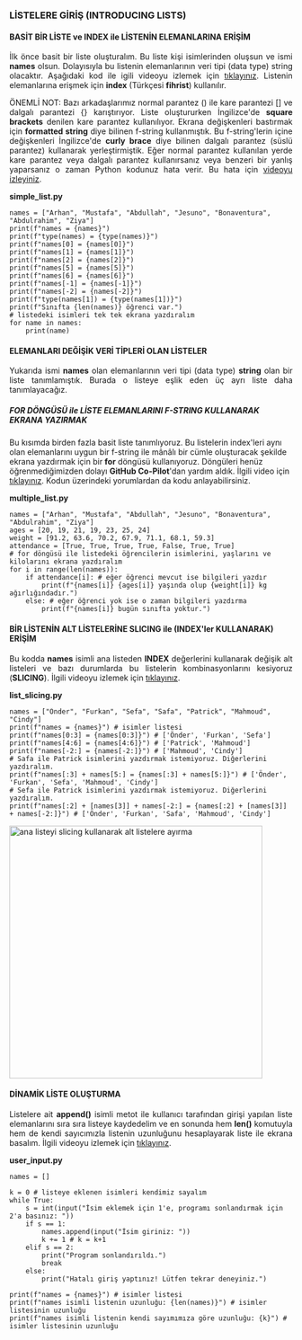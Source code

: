<h3>LİSTELERE GİRİŞ (INTRODUCING LISTS)</h3>

<h4>BASİT BİR LİSTE ve INDEX ile LİSTENİN ELEMANLARINA ERİŞİM</h4>
<p align="justify">İlk önce basit bir liste oluşturalım. Bu liste kişi isimlerinden oluşsun ve ismi <b>names</b> olsun. Dolayısıyla bu listenin elemanlarının veri tipi (data type) string olacaktır. Aşağıdaki kod ile igili videoyu izlemek için <a href="https://youtu.be/BDl163lYLQ0" target="_blank">tıklayınız</a>. Listenin elemanlarına erişmek için <b>index</b> (Türkçesi <b>fihrist</b>) kullanılır.</p>

<p align="justify">ÖNEMLİ NOT: Bazı arkadaşlarımız normal parantez () ile kare parantezi [] ve dalgalı parantezi {} karıştırıyor. Liste oluştururken İngilizce'de <b>square brackets</b> denilen kare parantez kullanılıyor. Ekrana değişkenleri bastırmak için <b>formatted string</b> diye bilinen f-string kullanmıştık. Bu f-string'lerin içine değişkenleri İngilizce'de <b>curly brace</b> diye bilinen dalgalı parantez (süslü parantez) kullanarak yerleştirmiştik. Eğer normal parantez kullanılan yerde kare parantez veya dalgalı parantez kullanırsanız veya benzeri bir yanlış yaparsanız o zaman Python kodunuz hata verir. Bu hata için <a href="https://youtu.be/svwxJ6BKG1o">videoyu izleyiniz</a>.</p>

<b>simple_list.py</b>

```
names = ["Arhan", "Mustafa", "Abdullah", "Jesuno", "Bonaventura", "Abdulrahim", "Ziya"]
print(f"names = {names}")
print(f"type(names) = {type(names)}")
print(f"names[0] = {names[0]}")
print(f"names[1] = {names[1]}")
print(f"names[2] = {names[2]}")
print(f"names[5] = {names[5]}")
print(f"names[6] = {names[6]}")
print(f"names[-1] = {names[-1]}")
print(f"names[-2] = {names[-2]}")
print(f"type(names[1]) = {type(names[1])}")
print(f"Sınıfta {len(names)} öğrenci var.")
# listedeki isimleri tek tek ekrana yazdıralım
for name in names:
    print(name)
```

<h4>ELEMANLARI DEĞİŞİK VERİ TİPLERİ OLAN LİSTELER</h4>

<p align="justify">Yukarıda ismi <b>names</b> olan elemanlarının veri tipi (data type) <b>string</b> olan bir liste tanımlamıştık. Burada o listeye eşlik eden üç ayrı liste daha tanımlayacağız.</p>

<h5>FOR DÖNGÜSÜ ile LİSTE ELEMANLARINI F-STRING KULLANARAK EKRANA YAZIRMAK</h5>
<p> Bu kısımda birden fazla basit liste tanımlıyoruz. Bu listelerin index'leri aynı olan elemanlarını uygun bir f-string ile mânâlı bir cümle oluşturacak şekilde ekrana yazdırmak için bir <b>for</b> döngüsü kullanıyoruz. Döngüleri henüz öğrenmediğimizden dolayı <b>GitHub Co-Pilot</b>'dan yardım aldık. İlgili video için <a href="https://www.youtube.com/watch?v=KnJXExjCgqE" target="_blank">tıklayınız</a>. Kodun üzerindeki yorumlardan da kodu anlayabilirsiniz.</p>

<b>multiple_list.py</b>

```
names = ["Arhan", "Mustafa", "Abdullah", "Jesuno", "Bonaventura", "Abdulrahim", "Ziya"]
ages = [20, 19, 21, 19, 23, 25, 24]
weight = [91.2, 63.6, 70.2, 67.9, 71.1, 68.1, 59.3]
attendance = [True, True, True, True, False, True, True]
# for döngüsü ile listedeki öğrencilerin isimlerini, yaşlarını ve kilolarını ekrana yazdıralım
for i in range(len(names)):
    if attendance[i]: # eğer öğrenci mevcut ise bilgileri yazdır
        print(f"{names[i]} {ages[i]} yaşında olup {weight[i]} kg ağırlığındadır.")
    else: # eğer öğrenci yok ise o zaman bilgileri yazdırma
        print(f"{names[i]} bugün sınıfta yoktur.")
```

<h4>BİR LİSTENİN ALT LİSTELERİNE SLICING ile (INDEX'ler KULLANARAK) ERİŞİM</h4>

<p align="justify">Bu kodda <b>names</b> isimli ana listeden <b>INDEX</b> değerlerini kullanarak değişik alt listeleri ve bazı durumlarda bu listelerin kombinasyonlarını kesiyoruz (<b>SLICING</b>). İlgili videoyu izlemek için <a href="https://youtu.be/hDPR_cEmaoM" target="_blank">tıklayınız</a>.</p>

<b>list_slicing.py</b>

```
names = ["Önder", "Furkan", "Sefa", "Safa", "Patrick", "Mahmoud", "Cindy"]
print(f"names = {names}") # isimler listesi
print(f"names[0:3] = {names[0:3]}") # ['Önder', 'Furkan', 'Sefa']
print(f"names[4:6] = {names[4:6]}") # ['Patrick', 'Mahmoud']
print(f"names[-2:] = {names[-2:]}") # ['Mahmoud', 'Cindy']
# Safa ile Patrick isimlerini yazdırmak istemiyoruz. Diğerlerini yazdıralım.
print(f"names[:3] + names[5:] = {names[:3] + names[5:]}") # ['Önder', 'Furkan', 'Sefa', 'Mahmoud', 'Cindy']
# Sefa ile Patrick isimlerini yazdırmak istemiyoruz. Diğerlerini yazdıralım.
print(f"names[:2] + [names[3]] + names[-2:] = {names[:2] + [names[3]] + names[-2:]}") # ['Önder', 'Furkan', 'Safa', 'Mahmoud', 'Cindy']
```

<img src="./resim/list-slicing.jpg" alt="ana listeyi slicing kullanarak alt listelere ayırma" width=450 height=auto>

<h4>DİNAMİK LİSTE OLUŞTURMA</h4>

<p align="justify">Listelere ait <b>append()</b> isimli metot ile kullanıcı tarafından girişi yapılan liste elemanlarını sıra sıra listeye kaydedelim ve en sonunda hem <b>len()</b> komutuyla hem de kendi sayıcımızla listenin uzunluğunu hesaplayarak liste ile ekrana basalım. İlgili videoyu izlemek için <a href="https://youtu.be/z_o6j1uvPYU" target="_blank">tıklayınız</a>.</p>

<b>user_input.py</b>

```
names = []

k = 0 # listeye eklenen isimleri kendimiz sayalım
while True:
    s = int(input("İsim eklemek için 1'e, programı sonlandırmak için 2'a basınız: "))
    if s == 1:
        names.append(input("İsim giriniz: "))
        k += 1 # k = k+1
    elif s == 2:
        print("Program sonlandırıldı.")
        break
    else:
        print("Hatalı giriş yaptınız! Lütfen tekrar deneyiniz.")

print(f"names = {names}") # isimler listesi
print(f"names isimli listenin uzunluğu: {len(names)}") # isimler listesinin uzunluğu
print(f"names isimli listenin kendi sayımımıza göre uzunluğu: {k}") # isimler listesinin uzunluğu
```